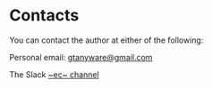 # Contacts

You can contact the author at either of the following:

Personal email: [gtanyware@gmail.com](mailto:gtanyware@gmail.com)

The Slack [~ec~ channel](https://join.slack.com/t/easycoder-software/shared_invite/enQtNTU5ODEwOTQ5NTU0LWQ1NWVkOTUxOGQ3NzJmNDI1ZGRlOTdmMjc1NDAxMGIwMTFjODg1ZDJhODEzMzUzODc2MDNlZWU4NmYyZWRlOWI)
